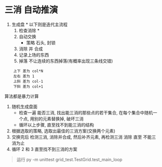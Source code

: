 # 三消 自动推演

1. 生成盘 * 以下则是迭代主流程
    1. 检查消除 *
    1. 自动交换
        - 策略 石头, 封锁
    1. 消除 并 合成
    1. 记录上场的东西
    1. 掉落 不让连续的东西掉落(有概率出现三条线交错)

```
    上下 差为 col*N
    左右 差为 1
    上斜 差为 col-1
    下斜 差为 col+1
```


算法都是暴力计算
1. 随机生成盘面
    - 检查一遍 能否三消,  找出能三消的那些点的若干集合,  在每个集合中随机一个点,  用别的元素替换掉,  破坏三消
    - 循环以上步骤,  直至找不到能三消的结构
2. 根据选取的策略,  选取出最佳的三消方案(交换两个元素)
3. 交换完后 检测三消,  消除并合成,  然后补齐元素,  再检测三消 消除 直至 不能三消为止
4. 循环 2 和 3 直至找不到三消的方案

> 运行 py -m unittest grid_test.TestGrid.test_main_loop

